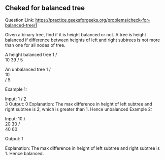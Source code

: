 ## Cheked for balanced tree

Question Link: https://practice.geeksforgeeks.org/problems/check-for-balanced-tree/1

Given a binary tree, find if it is height balanced or not. 
A tree is height balanced if difference between heights of left and right subtrees is not more than one for all nodes of tree. 

A height balanced tree
        1
     /     \
   10      39
  /
5

An unbalanced tree
        1
     /    
   10   
  /
5

Example 1:

Input:
      1
    /
   2
    \
     3 
Output: 0
Explanation: The max difference in height
of left subtree and right subtree is 2,
which is greater than 1. Hence unbalanced
Example 2:

Input:
       10
     /   \
    20   30 
  /   \
 40   60

Output: 1

Explanation: The max difference in height
of left subtree and right subtree is 1.
Hence balanced. 